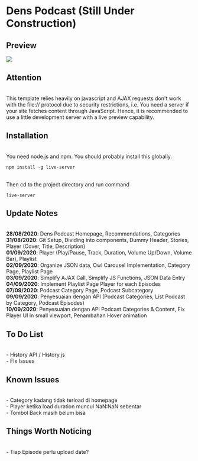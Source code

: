 # Dens Podcast (Still Under Construction)

## Preview
![](dens-podcast.gif)

## Attention
<br> This template relies heavily on javascript and AJAX requests don't work with the file:// protocol due to security restrictions, i.e. You need a server if your site fetches content through JavaScript. Hence, it is recommended to use a little development server with a live preview capability.

## Installation
<br>You need node.js and npm. You should probably install this globally.
```
npm install -g live-server
```
<br>Then cd to the project directory and run command
```
live-server
```

## Update Notes
<br>**28/08/2020**: Dens Podcast Homepage, Recommendations, Categories
<br>**31/08/2020**: Git Setup, Dividing into components, Dummy Header, Stories, Player (Cover, Title, Description)
<br>**01/09/2020**: Player (Play/Pause, Track, Duration, Volume Up/Down, Volume Bar), Playlist
<br>**02/09/2020**: Organize JSON data, Owl Carousel Implementation, Category Page, Playlist Page
<br>**03/09/2020**: Simplify AJAX Call, Simplify JS Functions, JSON Data Entry
<br>**04/09/2020**: Implement Playlist Page Player for each Episodes
<br>**07/09/2020**: Podcast Category Page, Podcast Subcategory
<br>**09/09/2020**: Penyesuaian dengan API (Podcast Categories, List Podcast by Category, Podcast Episodes)
<br>**10/09/2020**: Penyesuaian dengan API Podcast Categories & Content, Fix Player UI in small viewport, Penambahan Hover animation

## To Do List
<br>- History API / History.js 
<br>- FIx Issues

## Known Issues
<br>- Category kadang tidak terload di homepage
<br>- Player ketika load duration muncul NaN:NaN sebentar
<br>- Tombol Back masih belum bisa

## Things Worth Noticing
<br>- Tiap Episode perlu upload date?